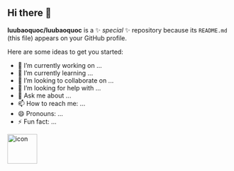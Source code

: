 ## Hi there 👋


**luubaoquoc/luubaoquoc** is a ✨ _special_ ✨ repository because its `README.md` (this file) appears on your GitHub profile.

Here are some ideas to get you started:

- 🔭 I’m currently working on ...
- 🌱 I’m currently learning ...
- 👯 I’m looking to collaborate on ...
- 🤔 I’m looking for help with ...
- 💬 Ask me about ...
- 📫 How to reach me: ...
- 😄 Pronouns: ...
- ⚡ Fun fact: ...

<div style="display: flex; align-items: flex-start;"><img src="https://techstack-generator.vercel.app/testinglibrary-icon.svg" alt="icon" width="67" height="67" /></div>
